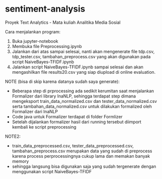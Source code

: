 # sentiment-analysis

Proyek Text Analytics - Mata kuliah Analitika Media Sosial

Cara menjalankan program:

1. Buka jupyter-notebook
2. Membuka file Preprocessing.ipynb
3. Jalankan dari atas sampai selesai, nanti akan mengenerate file tdp.csv, tdp_tester.csv, tambahan_preprocess.csv yang akan digunakan pada script NaiveBayes-TFIDF.ipynb
4. Jalankan script NaiveBayes-TFIDF.ipynb sampai selesai dan akan mengashilkan file results20.csv yang siap diupload di online evaluation.

NOTE (bisa di skip karena datanya sudah saya generate):
- Beberapa step di prprocessing ada sedikit kerumitan saat menjalankan Formalizer dari library InaNLP, sehingga terdapat step dimana
 mengeksport train_data_normalized.csv dan tester_data_normalized.csv serta tambahan_data_normalized.csv untuk dilakukan formalized oleh Formalizer dari InaNLP
- Code java untuk Formalizer terdapat di folder Formlizer
- Setelah dijalankan formalizer hasil dari running tersebut diimport kembali ke script preprocessing

NOTE2:
- train_data_preprocessed.csv, tester_data_preprocessed.csv, tambahan_preprocess.csv merupakan data yang sudah di preprocess karena process perprocessingnya cukup lama dan memakan banyak memory
- sehingga langsung bisa digunakan saja yang sudah tergenerate dengan menggunakan script NaiveBayes-TFIDF
